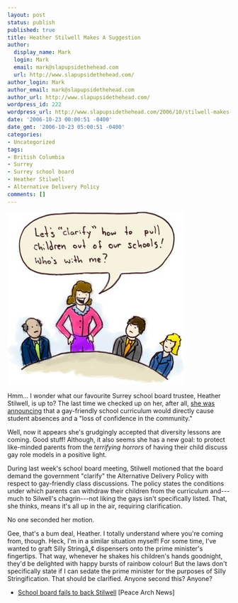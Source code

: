 ```yaml
---
layout: post
status: publish
published: true
title: Heather Stilwell Makes A Suggestion
author:
  display_name: Mark
  login: Mark
  email: mark@slapupsidethehead.com
  url: http://www.slapupsidethehead.com/
author_login: Mark
author_email: mark@slapupsidethehead.com
author_url: http://www.slapupsidethehead.com/
wordpress_id: 222
wordpress_url: http://www.slapupsidethehead.com/2006/10/stilwell-makes-suggestion/
date: '2006-10-23 00:00:51 -0400'
date_gmt: '2006-10-23 05:00:51 -0400'
categories:
- Uncategorized
tags:
- British Columbia
- Surrey
- Surrey school board
- Heather Stilwell
- Alternative Delivery Policy
comments: []
---
```

![Heather StilWell Suggests](/wp-content/media/2006/10/out_of_schools.jpg)

Hmm... I wonder what our favourite Surrey school board trustee, Heather Stilwell, is up to? The last time we checked up on her, after all, [she was announcing](http://www.slapupsidethehead.com/2006/09/gay-friendly-courses/ "Eeek! Our Children will miss school and society will crumble!") that a gay-friendly school curriculum would directly cause student absences and a "loss of confidence in the community."

Well, now it appears she's grudgingly accepted that diversity lessons are coming. Good stuff! Although, it also seems she has a new goal: to protect like-minded parents from the _terrifying horrors_ of having their child discuss gay role models in a positive light.

During last week's school board meeting, Stilwell motioned that the board demand the government "clarify" the Alternative Delivery Policy with respect to gay-friendly class discussions. The policy states the conditions under which parents can withdraw their children from the curriculum and---much to Silwell's chagrin---not liking the gays isn't specifically listed. That, she thinks, means it's all up in the air, requiring clarification.

No one seconded her motion.

Gee, that's a bum deal, Heather. I totally understand where you're coming from, though. Heck, I'm in a similar situation myself! For some time, I've wanted to graft Silly Stringâ„¢ dispensers onto the prime minister's fingertips. That way, whenever he shakes his children's hands goodnight, they'd be delighted with happy bursts of rainbow colour! But the laws don't specifically state if I can sedate the prime minister for the purposes of Silly Stringification. That should be clarified. Anyone second this? Anyone?

- [School board fails to back Stilwell](http://www.peacearchnews.com/portals-code/list.cgi?paper=44&cat=23&id=754824&more=) [Peace Arch News]
